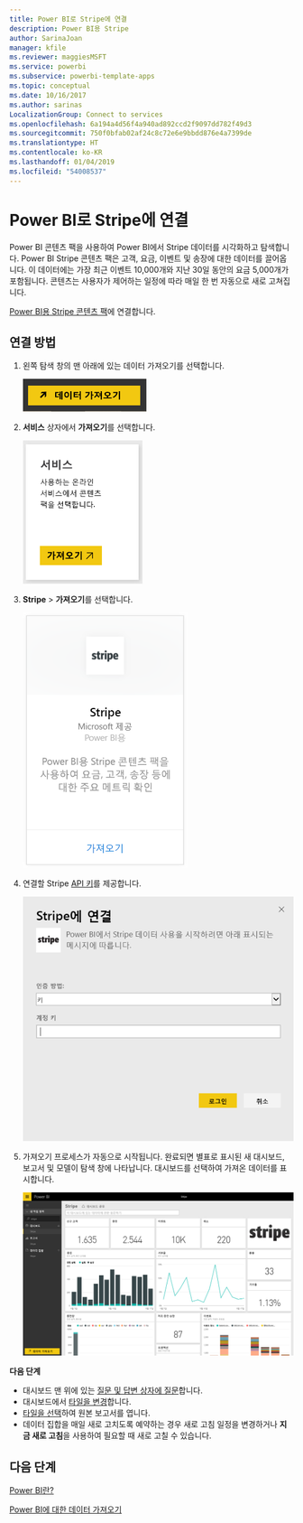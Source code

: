 ```yaml
---
title: Power BI로 Stripe에 연결
description: Power BI용 Stripe
author: SarinaJoan
manager: kfile
ms.reviewer: maggiesMSFT
ms.service: powerbi
ms.subservice: powerbi-template-apps
ms.topic: conceptual
ms.date: 10/16/2017
ms.author: sarinas
LocalizationGroup: Connect to services
ms.openlocfilehash: 6a194a4d56f4a940ad892ccd2f9097dd782f49d3
ms.sourcegitcommit: 750f0bfab02af24c8c72e6e9bbdd876e4a7399de
ms.translationtype: HT
ms.contentlocale: ko-KR
ms.lasthandoff: 01/04/2019
ms.locfileid: "54008537"
---
```

# <a name="connect-to-stripe-with-power-bi"></a>Power BI로 Stripe에 연결
Power BI 콘텐츠 팩을 사용하여 Power BI에서 Stripe 데이터를 시각화하고 탐색합니다. Power BI Stripe 콘텐츠 팩은 고객, 요금, 이벤트 및 송장에 대한 데이터를 끌어옵니다. 이 데이터에는 가장 최근 이벤트 10,000개와 지난 30일 동안의 요금 5,000개가 포함됩니다. 콘텐츠는 사용자가 제어하는 일정에 따라 매일 한 번 자동으로 새로 고쳐집니다. 

[Power BI용 Stripe 콘텐츠 팩](https://app.powerbi.com/getdata/services/stripe)에 연결합니다.

## <a name="how-to-connect"></a>연결 방법
1. 왼쪽 탐색 창의 맨 아래에 있는 데이터 가져오기를 선택합니다.  
   
    ![](media/service-connect-to-stripe/getdata.png)
2. **서비스** 상자에서 **가져오기**를 선택합니다.  
   
    ![](media/service-connect-to-stripe/services.png)  
3. **Stripe** &gt; **가져오기**를 선택합니다.  
   
    ![](media/service-connect-to-stripe/stripe.png)  
4. 연결할 Stripe [API 키](https://dashboard.stripe.com/account/apikeys)를 제공합니다.  
   
    ![](media/service-connect-to-stripe/creds.png)
5. 가져오기 프로세스가 자동으로 시작됩니다. 완료되면 별표로 표시된 새 대시보드, 보고서 및 모델이 탐색 창에 나타납니다. 대시보드를 선택하여 가져온 데이터를 표시합니다.
   
    ![](media/service-connect-to-stripe/dashboard.png)

**다음 단계**

* 대시보드 맨 위에 있는 [질문 및 답변 상자에 질문](consumer/end-user-q-and-a.md)합니다.
* 대시보드에서 [타일을 변경](service-dashboard-edit-tile.md)합니다.
* [타일을 선택](consumer/end-user-tiles.md)하여 원본 보고서를 엽니다.
* 데이터 집합을 매일 새로 고치도록 예약하는 경우 새로 고침 일정을 변경하거나 **지금 새로 고침**을 사용하여 필요할 때 새로 고칠 수 있습니다.

## <a name="next-steps"></a>다음 단계
[Power BI란?](power-bi-overview.md)

[Power BI에 대한 데이터 가져오기](service-get-data.md)


